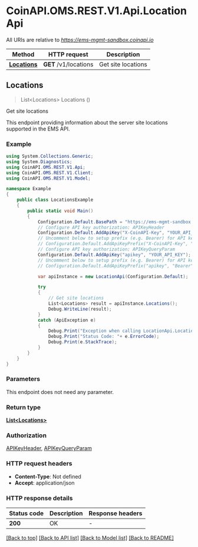 # CoinAPI.OMS.REST.V1.Api.LocationApi

All URIs are relative to *https://ems-mgmt-sandbox.coinapi.io*

Method | HTTP request | Description
------------- | ------------- | -------------
[**Locations**](LocationApi.md#locations) | **GET** /v1/locations | Get site locations



## Locations

> List&lt;Locations&gt; Locations ()

Get site locations

This endpoint providing information about the server site locations supported in the EMS API.

### Example

```csharp
using System.Collections.Generic;
using System.Diagnostics;
using CoinAPI.OMS.REST.V1.Api;
using CoinAPI.OMS.REST.V1.Client;
using CoinAPI.OMS.REST.V1.Model;

namespace Example
{
    public class LocationsExample
    {
        public static void Main()
        {
            Configuration.Default.BasePath = "https://ems-mgmt-sandbox.coinapi.io";
            // Configure API key authorization: APIKeyHeader
            Configuration.Default.AddApiKey("X-CoinAPI-Key", "YOUR_API_KEY");
            // Uncomment below to setup prefix (e.g. Bearer) for API key, if needed
            // Configuration.Default.AddApiKeyPrefix("X-CoinAPI-Key", "Bearer");
            // Configure API key authorization: APIKeyQueryParam
            Configuration.Default.AddApiKey("apikey", "YOUR_API_KEY");
            // Uncomment below to setup prefix (e.g. Bearer) for API key, if needed
            // Configuration.Default.AddApiKeyPrefix("apikey", "Bearer");

            var apiInstance = new LocationApi(Configuration.Default);

            try
            {
                // Get site locations
                List<Locations> result = apiInstance.Locations();
                Debug.WriteLine(result);
            }
            catch (ApiException e)
            {
                Debug.Print("Exception when calling LocationApi.Locations: " + e.Message );
                Debug.Print("Status Code: "+ e.ErrorCode);
                Debug.Print(e.StackTrace);
            }
        }
    }
}
```

### Parameters

This endpoint does not need any parameter.

### Return type

[**List&lt;Locations&gt;**](Locations.md)

### Authorization

[APIKeyHeader](../README.md#APIKeyHeader), [APIKeyQueryParam](../README.md#APIKeyQueryParam)

### HTTP request headers

- **Content-Type**: Not defined
- **Accept**: application/json


### HTTP response details
| Status code | Description | Response headers |
|-------------|-------------|------------------|
| **200** | OK |  -  |

[[Back to top]](#)
[[Back to API list]](../README.md#documentation-for-api-endpoints)
[[Back to Model list]](../README.md#documentation-for-models)
[[Back to README]](../README.md)

